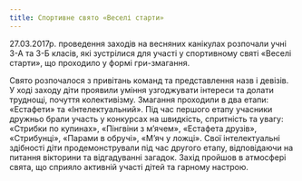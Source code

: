 ```yaml
---
title: Спортивне свято «Веселі старти»
---
```


27.03.2017р. проведення заходів на весняних канікулах розпочали учні 3-А та 3-Б класів, які зустрілися для участі у спортивному святі «Веселі старти», що проходило у формі гри-змагання.

Свято розпочалося з привітань команд та представлення назв і девізів. У ході заходу діти проявили уміння узгоджувати інтереси та долати труднощі, почуття колективізму. Змагання проходили в два етапи: «Естафети» та «Інтелектуальний». Під час першого етапу учасники дружньо брали участь у конкурсах на швидкість, спритність та увагу: «Стрибки по купинах», «Пінгвіни з м’ячем», «Естафета друзів», «Стрибунці», «Парами в обручі», «М’яч у ложці». Свої інтелектуальні здібності діти продемонстрували під час другого етапу, відповідаючи на питання вікторини та відгадуванні загадок. Захід пройшов в атмосфері свята, що сприяло активній участі дітей та гарному настрою.

<slideshow id="_/72157681929531785" />
